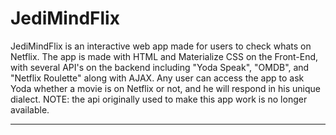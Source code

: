 # JediMindFlix
JediMindFlix is an interactive web app made for users to check whats on Netflix. The app is made with HTML and Materialize CSS on the Front-End, with several API's on the backend including "Yoda Speak", "OMDB", and "Netflix Roulette" along with AJAX. Any user can access the app to ask Yoda whether a movie is on Netflix or not, and he will respond in his unique dialect. NOTE: the api originally used to make this app work is no longer available.

---


